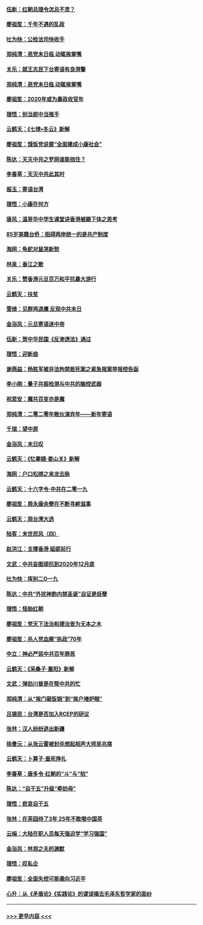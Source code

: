 #### [伍新：红朝总理令怎总不灵？](../pages/nsc993/n11770813.md?t=01061544) 
#### [廖祖笙：千年不遇的乱政](../pages/nsc993/n11770373.md?t=01061544) 
#### [吐为快：公检法司快收手](../pages/nsc993/n11770359.md?t=01061544) 
#### [郑纯清：恶党末日临 动辄挨掌嘴](../pages/nsc993/n11769912.md?t=01061544) 
#### [关乐：就王志民下台寄语有良港警](../pages/nsc993/n11769903.md?t=01061544) 
#### [郑纯清：恶党末日临 动辄挨掌嘴](../pages/nsc993/n11769356.md?t=01061544) 
#### [廖祖笙：2020年或为暴政收官年](../pages/nsc993/n11768216.md?t=01061544) 
#### [理悟：别当郎中当推手](../pages/nsc993/n11768243.md?t=01061544) 
#### [云鹤天：《七律▪冬云》新解](../pages/nsc993/n11768204.md?t=01061544) 
#### [廖祖笙：饿饭党说要“全面建成小康社会”](../pages/nsc993/n11767482.md?t=01061544) 
#### [陈达：天灭中共之罗网谁能挡住？](../pages/nsc993/n11767465.md?t=01061544) 
#### [李春草：天灭中共此其时](../pages/nsc993/n11767452.md?t=01061544) 
#### [振玉：寄语台湾](../pages/nsc993/n11767432.md?t=01061544) 
#### [理悟：小康在何方](../pages/nsc993/n11767394.md?t=01061544) 
#### [唐风：温哥华中学生课堂讲香港被踢下体之思考](../pages/nsc993/n11766848.md?t=01061544) 
#### [85岁美籍台侨：阻碍两岸统一的是共产制度](../pages/nsc993/n11765043.md?t=01061544) 
#### [海网：龟蛇对鼠哭新愁](../pages/nsc993/n11764895.md?t=01061544) 
#### [林泉：香江之歌](../pages/nsc993/n11764415.md?t=01061544) 
#### [关乐：赞香港元旦百万和平抗暴大游行](../pages/nsc993/n11764382.md?t=01061544) 
#### [云鹤天：扶贫](../pages/nsc993/n11764245.md?t=01061544) 
#### [雪绮：见群鸡退鹰  反观中共末日](../pages/nsc993/n11762112.md?t=01061544) 
#### [金浴凤：元旦寄语迷中帝](../pages/nsc993/n11761788.md?t=01061544) 
#### [伍新：贺中华民国《反渗透法》通过](../pages/nsc993/n11761994.md?t=01061544) 
#### [理悟：迎新曲](../pages/nsc993/n11761152.md?t=01061544) 
#### [谢燕益：杨胜军被非法拘禁致死案之紧急报案举报控告函](../pages/nsc993/n11756134.md?t=01061544) 
#### [李小刚：量子共振检测与中共的脑控武器](../pages/nsc993/n11754518.md?t=01061544) 
#### [祝君安：魔共百变亦是魔](../pages/nsc993/n11754469.md?t=01061544) 
#### [郑纯清：二零二零年散伙演弃年——新年寄语](../pages/nsc993/n11754195.md?t=01061544) 
#### [千瑞：望中原](../pages/nsc993/n11754159.md?t=01061544) 
#### [金浴凤：末日叹](../pages/nsc993/n11752359.md?t=01061544) 
#### [云鹤天：《忆秦娥‧娄山关》新解](../pages/nsc993/n11752348.md?t=01061544) 
#### [海网：户口松绑之来龙去脉](../pages/nsc993/n11752328.md?t=01061544) 
#### [云鹤天：十六字令‧中共在二零一九](../pages/nsc993/n11752305.md?t=01061544) 
#### [廖祖笙：周永康余孽在不断寻衅滋事](../pages/nsc993/n11751013.md?t=01061544) 
#### [云鹤天：观台湾大选](../pages/nsc993/n11751007.md?t=01061544) 
#### [陆客：末世民风（四）](../pages/nsc993/n11749203.md?t=01061544) 
#### [赵洪江：支撑香港 砥砺前行](../pages/nsc993/n11748482.md?t=01061544) 
#### [文武：中共妄图顽抗到2020年12月底](../pages/nsc993/n11748446.md?t=01061544) 
#### [吐为快：挥别二O一九](../pages/nsc993/n11748411.md?t=01061544) 
#### [陈达：中共“外扰神韵内禁圣诞”自证是妖孽](../pages/nsc993/n11748226.md?t=01061544) 
#### [理悟：怪胎红朝](../pages/nsc993/n11748206.md?t=01061544) 
#### [廖祖笙：党天下法治和德治皆为无本之木](../pages/nsc993/n11748135.md?t=01061544) 
#### [廖祖笙：杀人党血腥“执政”70年](../pages/nsc993/n11745144.md?t=01061544) 
#### [中立：神必严惩中共百年罪恶](../pages/nsc993/n11744970.md?t=01061544) 
#### [云鹤天：《采桑子‧重阳》新解](../pages/nsc993/n11744948.md?t=01061544) 
#### [文武：弹劾川普是在帮中共的忙](../pages/nsc993/n11744758.md?t=01061544) 
#### [郑纯清：从“挨门砸饭锅”到“挨户堵炉眼”](../pages/nsc993/n11744745.md?t=01061544) 
#### [吕锡民：台湾是否加入RCEP的研议](../pages/nsc993/n11744701.md?t=01061544) 
#### [张林：汉人纷纷逃出新疆](../pages/nsc993/n11743530.md?t=01061544) 
#### [徐曼沅：从张云雷被封杀想起相声大师吴兆南](../pages/nsc993/n11741816.md?t=01061544) 
#### [云鹤天：卜算子‧垂死挣扎](../pages/nsc993/n11739956.md?t=01061544) 
#### [李春草：唐多令‧红朝的“斗”与“拍”](../pages/nsc993/n11739830.md?t=01061544) 
#### [陈达：“自干五”升级“牵妨母”](../pages/nsc993/n11739724.md?t=01061544) 
#### [理悟：悲哀自干五](../pages/nsc993/n11739547.md?t=01061544) 
#### [张林：在茶园待了3年 25年不敢喝中国茶](../pages/nsc993/n11739240.md?t=01061544) 
#### [云端：大陆在职人员每天强迫学“学习强国”](../pages/nsc993/n11738735.md?t=01061544) 
#### [金浴凤：林郑之夫的渊默](../pages/nsc993/n11737735.md?t=01061544) 
#### [理悟：叹私企](../pages/nsc993/n11737715.md?t=01061544) 
#### [廖祖笙：全面失控可能袭向习近平](../pages/nsc993/n11737704.md?t=01061544) 
#### [心升：从《矛盾论》《实践论》的谬误揭去毛泽东哲学家的面纱](../pages/nsc993/n11736962.md?t=01061544) 

----
#### [ >>> 更早内容 <<< ](../indexes/nsc993-earlier.md)
